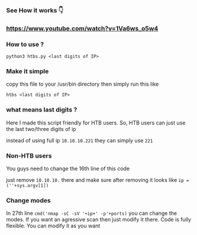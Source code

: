 ### See How it works 👇

### https://www.youtube.com/watch?v=1Va6ws_o5w4

### How to use ?

```python3 htbs.py <last digits of IP>```


### Make it simple

copy this file to your /usr/bin directory then simply run this like

```htbs <last digits of IP>```

### what means last digits ?

Here I made this script friendly for HTB users. So, HTB users can just use the last two/three digits of ip

instead of using full ip ```10.10.10.221``` they can simply use ```221``` 

### Non-HTB users 

You guys need to change the 16th line of this code
 
just remove ```10.10.10.``` there and make sure after removing it looks like ```ip = (''+sys.argv[1])```


### Change modes

In 27th line  ```cmd('nmap -sC -sV '+ip+' -p'+ports)```  you can change the modes. If you want an agressive scan then just modify it there.
Code is fully flexible. You can modify it as you want
